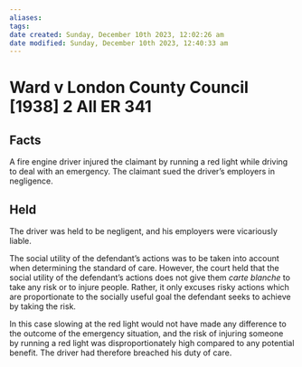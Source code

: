 ```yaml
---
aliases: 
tags: 
date created: Sunday, December 10th 2023, 12:02:26 am
date modified: Sunday, December 10th 2023, 12:40:33 am
---
```


# Ward v London County Council [1938] 2 All ER 341

## Facts

A fire engine driver injured the claimant by running a red light while driving to deal with an emergency. The claimant sued the driver’s employers in negligence.

## Held

The driver was held to be negligent, and his employers were vicariously liable.

The social utility of the defendant’s actions was to be taken into account when determining the standard of care. However, the court held that the social utility of the defendant’s actions does not give them _carte blanche_ to take any risk or to injure people. Rather, it only excuses risky actions which are proportionate to the socially useful goal the defendant seeks to achieve by taking the risk.

In this case slowing at the red light would not have made any difference to the outcome of the emergency situation, and the risk of injuring someone by running a red light was disproportionately high compared to any potential benefit. The driver had therefore breached his duty of care.
